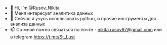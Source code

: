 - 👋 Hi, I’m @Rusov_Nikita
- 👀 Меня интересует аналитика данных
- 🌱 Сейчас я учусь использовать python, и прочие инструменты для анализа данных
- 📫 Со мной пожно связаться по почте - nikita.rusov97@gmail.com или в telegram https://t.me/St_Lust

<!---
Rusov-NoDo/Rusov-NoDo is a ✨ special ✨ repository because its `README.md` (this file) appears on your GitHub profile.
You can click the Preview link to take a look at your changes.
--->
